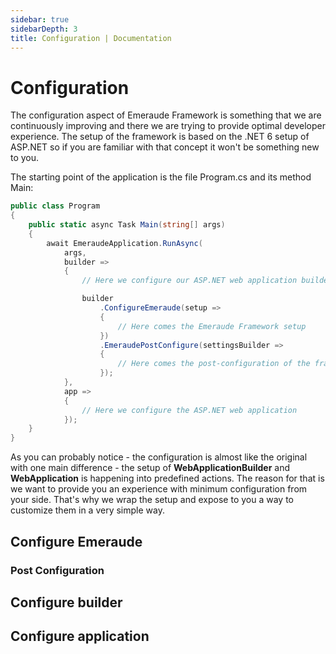 ```yaml
---
sidebar: true
sidebarDepth: 3
title: Configuration | Documentation
---
```

# Configuration

The configuration aspect of Emeraude Framework is something that we are continuously improving and there we are trying to
provide optimal developer experience. The setup of the framework is based on the .NET 6 setup of ASP.NET so if you are
familiar with that concept it won't be something new to you.

The starting point of the application is the file Program.cs and its method Main:

```csharp
public class Program
{
    public static async Task Main(string[] args)
    {
        await EmeraudeApplication.RunAsync(
            args,
            builder =>
            {
                // Here we configure our ASP.NET web application builder

                builder
                    .ConfigureEmeraude(setup =>
                    {
                        // Here comes the Emeraude Framework setup
                    })
                    .EmeraudePostConfigure(settingsBuilder =>
                    {
                        // Here comes the post-configuration of the framework
                    });
            },
            app =>
            {
                // Here we configure the ASP.NET web application
            });
    }
}
```

As you can probably notice - the configuration is almost like the original with one main difference - the setup of 
**WebApplicationBuilder** and **WebApplication** is happening into predefined actions. The reason for that is we want 
to provide you an experience with minimum configuration from your side. That's why we wrap the setup and expose to you 
a way to customize them in a very simple way.

## Configure Emeraude

### Post Configuration 

## Configure builder

## Configure application
